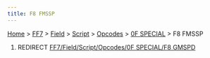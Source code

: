 ```yaml
---
title: F8 FMSSP
---
```


[Home](Main%20Page.md) > [FF7](FF7.md) > [Field](FF7/Field.md) > [Script](FF7/Field/Script.md) > [Opcodes](FF7/Field/Script/Opcodes.md) > [0F SPECIAL](FF7/Field/Script/Opcodes/0F%20SPECIAL.md) > F8 FMSSP

1.  REDIRECT [FF7/Field/Script/Opcodes/0F SPECIAL/F8 GMSPD][]

  [FF7/Field/Script/Opcodes/0F SPECIAL/F8 GMSPD]: ../0F%20SPECIAL/F8%20GMSPD.md
    "wikilink"
